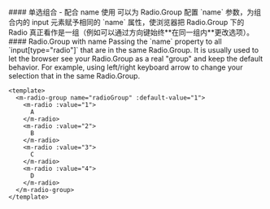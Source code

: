 <cn>
#### 单选组合 - 配合 name 使用
可以为 Radio.Group 配置 `name` 参数，为组合内的 input 元素赋予相同的 `name` 属性，使浏览器把 Radio.Group 下的 Radio 真正看作是一组（例如可以通过方向键始终**在同一组内**更改选项）。
</cn>

<us>
#### Radio.Group with name
Passing the `name` property to all `input[type="radio"]` that are in the same Radio.Group. It is usually used to let the browser see your Radio.Group as a real "group" and keep the default behavior. For example, using left/right keyboard arrow to change your selection that in the same Radio.Group.
</us>

```vue
<template>
  <m-radio-group name="radioGroup" :default-value="1">
    <m-radio :value="1">
      A
    </m-radio>
    <m-radio :value="2">
      B
    </m-radio>
    <m-radio :value="3">
      C
    </m-radio>
    <m-radio :value="4">
      D
    </m-radio>
  </m-radio-group>
</template>
```
